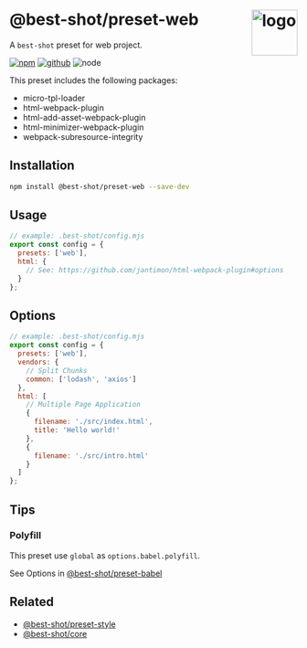 # @best-shot/preset-web <img src="https://cdn.jsdelivr.net/gh/best-shot/best-shot/packages/core/logo.svg" alt="logo" height="80" align="right">

A `best-shot` preset for web project.

[![npm][npm-badge]][npm-url]
[![github][github-badge]][github-url]
![node][node-badge]

[npm-url]: https://www.npmjs.com/package/@best-shot/preset-web
[npm-badge]: https://img.shields.io/npm/v/@best-shot/preset-web.svg?style=flat-square&logo=npm
[github-url]: https://github.com/best-shot/best-shot/tree/master/packages/preset-web
[github-badge]: https://img.shields.io/npm/l/@best-shot/preset-web.svg?style=flat-square&colorB=blue&logo=github
[node-badge]: https://img.shields.io/node/v/@best-shot/preset-web.svg?style=flat-square&colorB=green&logo=node.js

This preset includes the following packages:

- micro-tpl-loader
- html-webpack-plugin
- html-add-asset-webpack-plugin
- html-minimizer-webpack-plugin
- webpack-subresource-integrity

## Installation

```bash
npm install @best-shot/preset-web --save-dev
```

## Usage

```mjs
// example: .best-shot/config.mjs
export const config = {
  presets: ['web'],
  html: {
    // See: https://github.com/jantimon/html-webpack-plugin#options
  }
};
```

## Options

```mjs
// example: .best-shot/config.mjs
export const config = {
  presets: ['web'],
  vendors: {
    // Split Chunks
    common: ['lodash', 'axios']
  },
  html: [
    // Multiple Page Application
    {
      filename: './src/index.html',
      title: 'Hello world!'
    },
    {
      filename: './src/intro.html'
    }
  ]
};
```

## Tips

### Polyfill

This preset use `global` as `options.babel.polyfill`.

See Options in [@best-shot/preset-babel](../preset-babel#polyfill)

## Related

- [@best-shot/preset-style](../preset-style)
- [@best-shot/core](../core)
